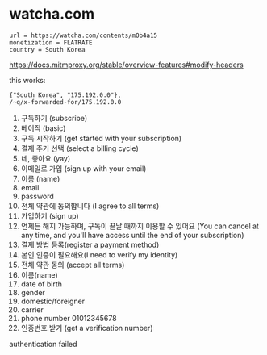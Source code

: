 # watcha.com

~~~
url = https://watcha.com/contents/mOb4a15
monetization = FLATRATE
country = South Korea
~~~

https://docs.mitmproxy.org/stable/overview-features#modify-headers

this works:

~~~
{"South Korea", "175.192.0.0"},
/~q/x-forwarded-for/175.192.0.0
~~~

1. 구독하기 (subscribe)
2. 베이직 (basic)
3. 구독 시작하기 (get started with your subscription)
4. 결제 주기 선택 (select a billing cycle)
5. 네, 좋아요 (yay)
6. 이메일로 가입 (sign up with your email)
7. 이름 (name)
8. email
9. password
10. 전체 약관에 동의합니다 (I agree to all terms)
11. 가입하기 (sign up)
12. 언제든 해지 가능하며, 구독이 끝날 때까지 이용할 수 있어요 (You can cancel
   at any time, and you'll have access until the end of your subscription)
13. 결제 방법 등록(register a payment method)
14. 본인 인증이 필요해요(I need to verify my identity)
15. 전체 약관 동의 (accept all terms)
16. 이름(name)
17. date of birth
18. gender
19. domestic/foreigner
20. carrier
21. phone number 01012345678
22. 인증번호 받기 (get a verification number)

authentication failed
